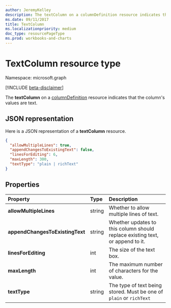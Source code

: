 ```yaml
---
author: JeremyKelley
description: The textColumn on a columnDefinition resource indicates that the column's values are text.
ms.date: 09/11/2017
title: TextColumn
ms.localizationpriority: medium
doc_type: resourcePageType
ms.prod: workbooks-and-charts
---
```


# TextColumn resource type

Namespace: microsoft.graph

[!INCLUDE [beta-disclaimer](../../includes/beta-disclaimer.md)]

The **textColumn** on a [columnDefinition](columndefinition.md) resource indicates that the column's values are text.

## JSON representation

Here is a JSON representation of a **textColumn** resource.

<!-- { "blockType": "resource", "@odata.type": "microsoft.graph.textColumn" } -->

```json
{
  "allowMultipleLines": true,
  "appendChangesToExistingText": false,
  "linesForEditing": 6,
  "maxLength": 300,
  "textType": "plain | richText"
}
```

## Properties

| Property                        | Type   | Description                                                                   |
| :------------------------------ | :----- | :---------------------------------------------------------------------------- |
| **allowMultipleLines**          | string | Whether to allow multiple lines of text.                                      |
| **appendChangesToExistingText** | string | Whether updates to this column should replace existing text, or append to it. |
| **linesForEditing**             | int    | The size of the text box.                                                     |
| **maxLength**                   | int    | The maximum number of characters for the value.                               |
| **textType**                    | string | The type of text being stored. Must be one of `plain` or `richText`           |

<!--
{
  "type": "#page.annotation",
  "description": "",
  "keywords": "",
  "section": "documentation",
  "tocPath": "Resources/TextColumn",
  "suppressions": []
}
-->
